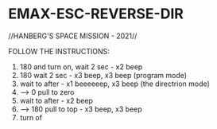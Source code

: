 # EMAX-ESC-REVERSE-DIR

//HANBERG'S SPACE MISSION - 2021//
 
 FOLLOW THE INSTRUCTIONS:
 
 1. 180 and turn on, wait 2 sec - x2 beep
 2. 180 wait 2 sec - x3 beep, x3 beep       (program mode)
 3. wait to after - x1 beeeeeep, x3 beep    (the directrion mode)
 4. --> 0 pull to zero
 5. wait to after - x2 beep       
 6. --> 180 pull to top - x3 beep, x3 beep
 7. turn of
